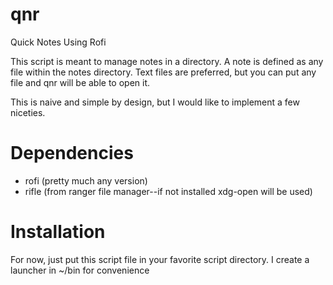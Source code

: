 # qnr

Quick Notes Using Rofi

This script is meant to manage notes in a directory. A note is defined as any
file within the notes directory. Text files are preferred, but you can put any
file and qnr will be able to open it.

This is naive and simple by design, but I would like to implement a few
niceties.

# Dependencies

* rofi (pretty much any version)
* rifle (from ranger file manager--if not installed xdg-open will be used)

# Installation

For now, just put this script file in your favorite script directory. I create
a launcher in ~/bin for convenience
